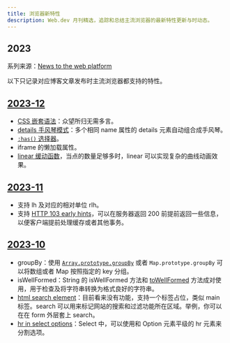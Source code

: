 ```yaml
---
title: 浏览器新特性
description: Web.dev 月刊精选，追踪和总结主流浏览器的最新特性更新与时动态。
---
```


## 2023

系列来源：[News to the web platform](https://web.dev/series/new-to-the-web?hl=en)

以下只记录对应博客文章发布时主流浏览器都支持的特性。

## [2023-12](https://web.dev/blog/web-platform-12-2023)

* [CSS 嵌套语法](https://developer.chrome.com/blog/css-nesting-relaxed-syntax-update?hl=zh-cn)：众望所归无需多言。
* [details 手风琴模式](https://developer.chrome.com/docs/css-ui/exclusive-accordion)：多个相同 name 属性的 details 元素自动组合成手风琴。
* [`:has()` 选择器](https://developer.chrome.com/blog/has-m105)。
* iframe 的懒加载属性。
* [linear 缓动函数](https://developer.chrome.com/docs/css-ui/css-linear-easing-function)，当点的数量足够多时，linear 可以实现复杂的曲线动画效果。

## [2023-11](https://web.dev/blog/web-platform-11-2023?hl=en)

* 支持 lh 及对应的相对单位 rlh。
* 支持 [HTTP 103 early hints](https://developer.mozilla.org/zh-CN/docs/Web/HTTP/Status/103)，可以在服务器返回 200 前提前返回一些信息，以便客户端提前处理缓存或者其他事务。

## [2023-10](https://web.dev/blog/web-platform-10-2023?hl=en)

* groupBy：使用 [`Array.prototype.groupBy`](https://developer.mozilla.org/zh-CN/docs/Web/JavaScript/Reference/Global_Objects/Object/groupBy) 或者 `Map.prototype.groupBy` 可以将数组或者 Map 按照指定的 key 分组。
* isWellFormed：String 的 isWellFormed 方法和 [toWellFormed](https://developer.mozilla.org/zh-CN/docs/Web/JavaScript/Reference/Global_Objects/String/toWellFormed) 方法成对使用，用于检查及将字符串转换为格式良好的字符串。
* [html search element](https://developer.mozilla.org/en-US/docs/Web/HTML/Element/search)：目前看来没有功能，支持一个标签占位，类似 main 标签。search 可以用来标记网站的搜索和过滤功能所在区域。举例，你可以在在 form 外层套上 search。
* [hr in select options](https://developer.chrome.com/blog/hr-in-select?hl=zh-cn)：Select 中，可以使用和 Option 元素平级的 hr 元素来分割选项。

